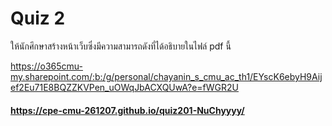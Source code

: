 # Quiz 2

ให้นักศึกษาสร้างหน้าเว็บซึ่งมีความสามารถดังที่ได้อธิบายในไฟล์ pdf นี้

https://o365cmu-my.sharepoint.com/:b:/g/personal/chayanin_s_cmu_ac_th1/EYscK6ebyH9Aijef2Eu71E8BQZZKVPen_uOWqJbACXQUwA?e=fWGR2U

#### https://cpe-cmu-261207.github.io/quiz201-NuChyyyy/

